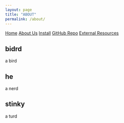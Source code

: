 ```yaml
---
layout: page
title: "ABOUT"
permalink: /about/
---
```


<head>
  <link rel="stylesheet" href="/website_assets/style.css">
</head>

<div class="navbar">
  <a href="/home">Home</a>
  <a href="/about">About Us</a>
  <a href="https://redesigned-doodle-c69ebf4f.pages.github.io#how-to-run">Install</a>
  <a href="https://github.com/olincollege/dress-quest.git">GitHub Repo</a>
  <a href="/resources">External Resources</a>
</div>

<div>

## bidrd
a bird

## he
a nerd

## stinky
a turd

</div>
